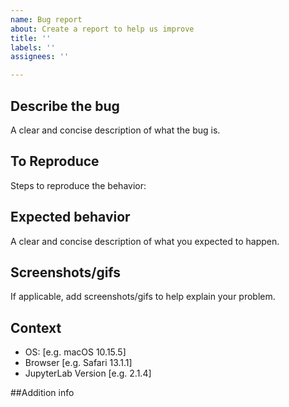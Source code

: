 ```yaml
---
name: Bug report
about: Create a report to help us improve
title: ''
labels: ''
assignees: ''

---
```


## Describe the bug
A clear and concise description of what the bug is.

## To Reproduce
Steps to reproduce the behavior:

## Expected behavior
A clear and concise description of what you expected to happen.

## Screenshots/gifs
If applicable, add screenshots/gifs to help explain your problem.

## Context
 - OS: [e.g. macOS 10.15.5]
 - Browser [e.g. Safari 13.1.1]
 - JupyterLab Version [e.g. 2.1.4]

##Addition info

